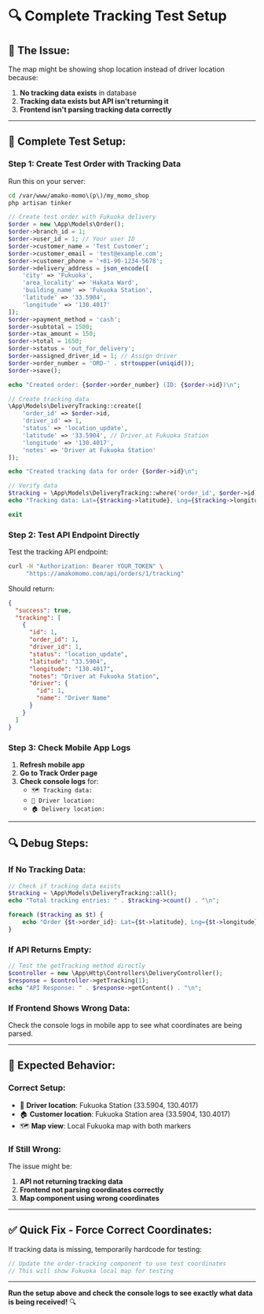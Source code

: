 # 🔍 Complete Tracking Test Setup

## **🎯 The Issue:**
The map might be showing shop location instead of driver location because:
1. **No tracking data exists** in database
2. **Tracking data exists but API isn't returning it**
3. **Frontend isn't parsing tracking data correctly**

---

## **🚀 Complete Test Setup:**

### **Step 1: Create Test Order with Tracking Data**

Run this on your server:
```bash
cd /var/www/amako-momo\(p\)/my_momo_shop
php artisan tinker
```

```php
// Create test order with Fukuoka delivery
$order = new \App\Models\Order();
$order->branch_id = 1;
$order->user_id = 1; // Your user ID
$order->customer_name = 'Test Customer';
$order->customer_email = 'test@example.com';
$order->customer_phone = '+81-90-1234-5678';
$order->delivery_address = json_encode([
    'city' => 'Fukuoka',
    'area_locality' => 'Hakata Ward',
    'building_name' => 'Fukuoka Station',
    'latitude' => '33.5904',
    'longitude' => '130.4017'
]);
$order->payment_method = 'cash';
$order->subtotal = 1500;
$order->tax_amount = 150;
$order->total = 1650;
$order->status = 'out_for_delivery';
$order->assigned_driver_id = 1; // Assign driver
$order->order_number = 'ORD-' . strtoupper(uniqid());
$order->save();

echo "Created order: {$order->order_number} (ID: {$order->id})\n";

// Create tracking data
\App\Models\DeliveryTracking::create([
    'order_id' => $order->id,
    'driver_id' => 1,
    'status' => 'location_update',
    'latitude' => '33.5904', // Driver at Fukuoka Station
    'longitude' => '130.4017',
    'notes' => 'Driver at Fukuoka Station'
]);

echo "Created tracking data for order {$order->id}\n";

// Verify data
$tracking = \App\Models\DeliveryTracking::where('order_id', $order->id)->first();
echo "Tracking data: Lat={$tracking->latitude}, Lng={$tracking->longitude}\n";

exit
```

### **Step 2: Test API Endpoint Directly**

Test the tracking API endpoint:
```bash
curl -H "Authorization: Bearer YOUR_TOKEN" \
     "https://amakomomo.com/api/orders/1/tracking"
```

Should return:
```json
{
  "success": true,
  "tracking": [
    {
      "id": 1,
      "order_id": 1,
      "driver_id": 1,
      "status": "location_update",
      "latitude": "33.5904",
      "longitude": "130.4017",
      "notes": "Driver at Fukuoka Station",
      "driver": {
        "id": 1,
        "name": "Driver Name"
      }
    }
  ]
}
```

### **Step 3: Check Mobile App Logs**

1. **Refresh mobile app**
2. **Go to Track Order page**
3. **Check console logs** for:
   - `🗺️ Tracking data:`
   - `🚴 Driver location:`
   - `🏠 Delivery location:`

---

## **🔍 Debug Steps:**

### **If No Tracking Data:**
```php
// Check if tracking data exists
$tracking = \App\Models\DeliveryTracking::all();
echo "Total tracking entries: " . $tracking->count() . "\n";

foreach ($tracking as $t) {
    echo "Order {$t->order_id}: Lat={$t->latitude}, Lng={$t->longitude}\n";
}
```

### **If API Returns Empty:**
```php
// Test the getTracking method directly
$controller = new \App\Http\Controllers\DeliveryController();
$response = $controller->getTracking(1);
echo "API Response: " . $response->getContent() . "\n";
```

### **If Frontend Shows Wrong Data:**
Check the console logs in mobile app to see what coordinates are being parsed.

---

## **🎯 Expected Behavior:**

### **Correct Setup:**
- 🚴 **Driver location**: Fukuoka Station (33.5904, 130.4017)
- 🏠 **Customer location**: Fukuoka Station area (33.5904, 130.4017)
- 🗺️ **Map view**: Local Fukuoka map with both markers

### **If Still Wrong:**
The issue might be:
1. **API not returning tracking data**
2. **Frontend not parsing coordinates correctly**
3. **Map component using wrong coordinates**

---

## **✅ Quick Fix - Force Correct Coordinates:**

If tracking data is missing, temporarily hardcode for testing:

```php
// Update the order-tracking component to use test coordinates
// This will show Fukuoka local map for testing
```

---

**Run the setup above and check the console logs to see exactly what data is being received!** 🔍
